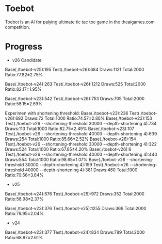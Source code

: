 # Toebot

Toebot is an AI for palying ultimate tic tac toe game in the theaigames.com competition.

# Progress

- v26 Candidate

Base(./toebot-v25):195 Test(./toebot-v26):684 Draws:1121 Total:2000 Ratio:77.82±2.75%

Base(./toebot-v24):263 Test(./toebot-v26):1212 Draws:525 Total:2000 Ratio:82.17±1.95%

Base(./toebot-v23):542 Test(./toebot-v26):753 Draws:705 Total:2000 Ratio:58.15±2.69%


Experimen with shortening threshold:
Base(./toebot-v23):236 Test(./toebot-v26):692 Draws:72 Total:1000 Ratio:74.57±2.80%
Base(./toebot-v23):153 Test(./toebot-v26 --shortening-threshold 30000 --depth-shortening 4):734 Draws:113 Total:1000 Ratio:82.75±2.49%
Base(./toebot-v23):107 Test(./toebot-v26 --shortening-threshold 40000 --depth-shortening 4):639 Draws:254 Total:1000 Ratio:85.66±2.52%
Base(./toebot-v26):154 Test(./toebot-v26 --shortening-threshold 30000 --depth-shortening 4):322 Draws:524 Total:1000 Ratio:67.65±4.20%
Base(./toebot-v26):6 Test(./toebot-v26 --shortening-threshold 40000 --depth-shortening 4):440 Draws:554 Total:1000 Ratio:98.65±1.07%
Base(./toebot-v26 --shortening-threshold 30000 --depth-shortening 4):159 Test(./toebot-v26 --shortening-threshold 40000 --depth-shortening 4):381 Draws:460 Total:1000 Ratio:70.56±3.84%


- v25

Base(./toebot-v24):676 Test(./toebot-v25):972 Draws:352 Total:2000 Ratio:58.98±2.37%

Base(./toebot-v23):376 Test(./toebot-v25):1255 Draws:369 Total:2000 Ratio:76.95±2.04%

- v24

Base(./toebot-v23):377 Test(./toebot-v24):834 Draws:789 Total:2000 Ratio:68.87±2.61%
